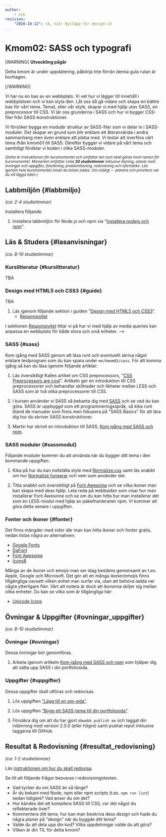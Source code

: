 ```yaml
---
author:
    - nik
revision:
    "2020-10-12": (A, nik) Nysläpp för design-v3
...
```

Kmom02: SASS och typografi
====================================

[WARNING]
**Utveckling pågår**

Detta kmom är under uppdatering, påbörja inte förrän denna gula rutan är borttagen.

[/WARNING]

Vi har nu en bas av en webbplats. Vi vet hur vi lägger till innehåll i webbplatsen och vi kan styla den. Låt oss då gå vidare och skapa en bättre bas för vårt tema. Temat, eller vår style, skapar vi med hjälp utav SASS, en preprocessor till CSS. Vi lär oss grunderna i SASS och hur vi bygger CSS-filer från SASS-konstruktioner.

Vi försöker bygga en modulär struktur av SASS-filer som vi delar in i SASS-moduler. Det skapar en grund som blir enklare att återanvända i andra 
sammanhang men även enklare att jobba med. Vi testar att överföra vårt tema ifrån kmom01 till SASS. Därefter bygger vi vidare på vårt tema och samtidigt fördelar vi koden i olika SASS-moduler.

<small><i>(Detta är instruktionen för kursmomentet och omfattar det som skall göras inom ramen för kursmomentet. Momentet omfattar cirka **20 studietimmar** inklusive läsning, arbete med övningar och uppgifter, felsökning, problemlösning, redovisning och eftertanke. Läs igenom hela kursmomentet innan du börjar jobba. Om möjligt -- planera och prioritera var du vill lägga tiden.)</i></small>


Labbmiljön  {#labbmiljo}
---------------------------------

*(ca: 2-4 studietimmar)*

Installera följande.

1. Installera labbmiljön för Node.js och npm via "[Installera nodejs och npm](labbmiljo/node-och-npm)".



Läs & Studera  {#lasanvisningar}
---------------------------------

*(ca: 8-10 studietimmar)*



### Kurslitteratur  {#kurslitteratur}

TBA

<!-- Läs följande:

1. Läs i boken "[The principles of Beautiful Web Design](kunskap/boken-the-principles-of-beautiful-web-design)". Det ger dig en bakgrund i tankar och hur man gör layout och komponerar ihop designen i en webbsida.

    * Kap 1: Layout and Composition
    * Kap 4: Typography -->



### Design med HTML5 och CSS3  {#guide}

TBA

1. Läs igenom följande sektion i guiden "[Design med HTML5 och CSS3](guide/design-med-html5-och-css3)".
    * [Responsivitet](guide/design-med-html5-och-css3/responsivitet)

I sektionen [Responsivitet](guide/design-med-html5-och-css3/responsivitet) tittar vi på hur vi med hjälp av media queries kan anpassa en webbplats för både stora och små enheter. -->



### SASS {#sass}

Kom igång med SASS genom att läsa runt och eventuellt skriva något enklare testprogram som du kan spara under `me/kmom02/sass`. För att komma igång så kan du läsa igenom följande artiklar:

1. Läs översiktligt Kalles artikel om CSS preprocessors, "[CSS Preprocessors are cool](http://dbwebb.se/article/Kalle_CSS_LESS_SASS.pdf)". Artikeln ger en introduktion till CSS preprocessorer och behandlar skillnader och likheter mellan LESS och SASS som är två olika preprocessorer till CSS.

1. I kursen använder vi SASS så bekanta dig med [SASS](https://sass-lang.com/guide) och se vad du kan göra. SASS är uppbyggd som ett programmeringsspråk, så kika runt bland de manualer som finns men fokusera på "SASS Basics" för att lära dig hur du skriver SASS konstruktioner.

1. Martin har skrivit en introduktion till SASS, [Kom igång med SASS och npm](kunskap/kom-igang-med-sass-och-npm.md).

### SASS moduler {#sassmodul}

Följande moduler kommer du att använda när du bygger ditt tema i den kommande uppgiften.

1. Kika på hur du kan nollställa style med [Normalize.css](http://necolas.github.com/normalize.css/) samt läs snabbt om hur [Normalize fungerar](http://nicolasgallagher.com/about-normalize-css/) och vem som använder det.

1. Titta snabbt och översiktligt på [Font Awesome](https://fontawesome.com/) och se vilka ikoner man kan skapa med dess hjälp. Leta reda på webbsidan som visar hur man installerar Font Awesome och se om du kan hitta hur man installerar det som en LESS-modul med hjälp av pakethanteraren npm. Vi kommer att göra detta senare i uppgiften.

### Fonter och ikoner {#fonter}

Det finns mängder med sidor där man kan hitta ikoner och fonter gratis, nedan listas några av alternativen:

* [Google Fonts](https://fonts.google.com/)
* [DaFont](https://fontawesome.com/)
* [Font Awesome](https://fontawesome.com/)
* [Icons8](https://icons8.com/)

Många av de ikoner och emojis man ser idag bestäms gemensamt av t.ex. Apple, Google och Microsoft. Det gör att en många ikoner/emojis finns tillgängliga oavsett vilken enhet man surfar via, utan att behöva ladda ner några ytterligare filer. Värt att notera är dock att ikonerna skiljer sig mellan olika enheter. Du kan se vilka som är tillgängliga här:

* [Unicode Icons](https://unicode-table.com/en/)

<!-- ### Om responsivitet {#responsivitet}

Läs följande om responsivitet.

1. Läs artikeln "[Responsive Web Design Basics](https://developers.google.com/web/fundamentals/design-and-ux/responsive/)" som ger dig en introduktion i tekniker kring ämnet. -->



Övningar & Uppgifter  {#ovningar_uppgifter}
-------------------------------------------

*(ca: 8-10 studietimmar)*

### Övningar {#ovningar}

Dessa övningar bör genomföras.

1. Arbeta igenom artikeln [Kom igång med SASS och npm](kunskap/kom-igang-med-sass-och-npm.md) som hjälper dig att sätta upp SASS i din portfoliosida.


### Uppgifter {#uppgifter}

Dessa uppgifter skall utföras och redovisas.

<!-- 1. Lös uppgiften "[Bygg ett LESS-tema till kursen design](uppgift/bygg-ett-less-tema-till-kursen-design)". -->

1. Lös uppgiften ["Lägg till en om-sida"](#).

1. Lös uppgiften ["Bygg ett SASS-tema till din portfoliosida"](#).

1. Försäkra dig om att du har gjort `dbwebb publish me` och taggat din inlämning med version 2.0.0 (eller högre) samt pushat repot inklusive taggarna till GitHub.



Resultat & Redovisning  {#resultat_redovisning}
-----------------------------------------------

*(ca: 1-2 studietimmar)*

Läs [instruktionen om hur du skall redovisa](./../redovisa).

Se till att följande frågor besvaras i redovisningstexten.

* Vad tycker du om SASS än så länge?
* Är du bekant med Node, npm eller npm scripts (t.ex. `npm run lint`) sedan tidigare? Vad anser du om det?
* Hur kändes det att kompilera SASS till CSS, var det något du reflekterade över?
* Kommentera ditt tema, hur kan man beskriva dess design och hade du några planer på "design" när du byggde ditt tema?
* Valde du att dela upp din kod? Vilka uppdelningar valde du att göra?
* Vilken är din TIL för detta kmom?

